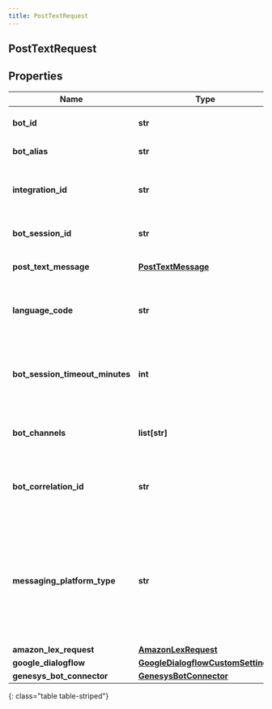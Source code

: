 ```yaml
---
title: PostTextRequest
---
```

## PostTextRequest

## Properties

|Name | Type | Description | Notes|
|------------ | ------------- | ------------- | -------------|
| **bot_id** | **str** | ID of the bot to send the text to. | |
| **bot_alias** | **str** | Alias/Version of the bot | [optional] |
| **integration_id** | **str** | the integration service id for the bot&#39;s credentials | |
| **bot_session_id** | **str** | GUID for this bot&#39;s session | |
| **post_text_message** | [**PostTextMessage**](PostTextMessage.html) | Message to send to the bot | |
| **language_code** | **str** | The launguage code the bot will run under | [optional] |
| **bot_session_timeout_minutes** | **int** | Override timeout for the bot session. This should be greater than 10 minutes. | [optional] |
| **bot_channels** | **list[str]** | The channels this bot is utilizing | [optional] |
| **bot_correlation_id** | **str** | Id for tracking the activity - this will be returned in the response | [optional] |
| **messaging_platform_type** | **str** | If the channels list contains a &#39;Messaging&#39; item and the messaging platform is known, include it here to get accurate analytics | [optional] |
| **amazon_lex_request** | [**AmazonLexRequest**](AmazonLexRequest.html) |  | [optional] |
| **google_dialogflow** | [**GoogleDialogflowCustomSettings**](GoogleDialogflowCustomSettings.html) |  | [optional] |
| **genesys_bot_connector** | [**GenesysBotConnector**](GenesysBotConnector.html) |  | [optional] |
{: class="table table-striped"}


